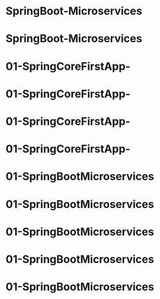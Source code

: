 # SpringBoot-Microservices
# SpringBoot-Microservices
# 01-SpringCoreFirstApp-
# 01-SpringCoreFirstApp-
# 01-SpringCoreFirstApp-
# 01-SpringCoreFirstApp-
# 01-SpringBootMicroservices
# 01-SpringBootMicroservices
# 01-SpringBootMicroservices
# 01-SpringBootMicroservices
# 01-SpringBootMicroservices

